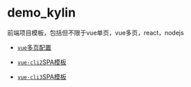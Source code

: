 # demo_kylin
前端项目模板，包括但不限于vue单页，vue多页，react，nodejs

* [`vue`多页配置](https://github.com/kylinBlack/demo_kylin/tree/master/vuecli3-mutli-pages)

* [`vue-cli2`SPA模板](https://github.com/kylinBlack/demo_kylin/tree/master/vue-cli2)

* [`vue-cli3`SPA模板](https://github.com/kylinBlack/demo_kylin/tree/master/vue-cli3)
